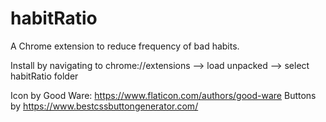 # habitRatio
A Chrome extension to reduce frequency of bad habits.

Install by navigating to chrome://extensions --> load unpacked --> select habitRatio folder

Icon by Good Ware: https://www.flaticon.com/authors/good-ware
Buttons by https://www.bestcssbuttongenerator.com/
